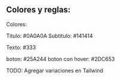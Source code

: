 ## Colores y reglas:

Colores:

Titulo: #0A0A0A
Subtitulo: #141414

Texto: #333

boton: #25A244
boton con hover: #2DC653

TODO: Agregar variaciones en Tailwind
